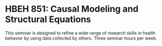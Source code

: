 # HBEH 851: Causal Modeling and Structural Equations

This seminar is designed to refine a wide range of research skills in health behavior by using data collected by others. Three seminar hours per week.